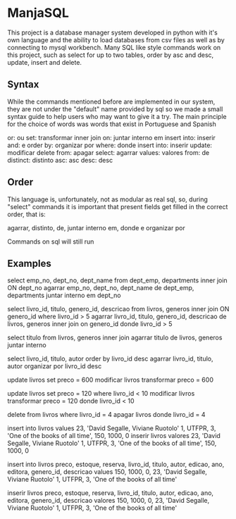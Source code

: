 # ManjaSQL

This project is a database manager system developed in python with it's own language and the ability to load databases from csv files as well as by connecting to mysql workbench. Many SQL like style commands work on this project, such as select for up to two tables, order by asc and desc, update, insert and delete. 

## Syntax

While the commands mentioned before are implemented in our system, they are not under the "default" name provided by sql so we made a small syntax guide to help users who may want to give it a try. The main principle for the choice of words was words that exist in Portuguese and Spanish

or: ou
set: transformar
inner join on: juntar interno em
insert into: inserir
and: e
order by: organizar por
where: donde
insert into: inserir
update: modificar
delete from: apagar
select: agarrar
values: valores
from: de
distinct: distinto
asc: asc
desc: desc

## Order

This language is, unfortunately, not as modular as real sql, so, during "select" commands it is important that present fields get filled in the correct order, that is:

agarrar, distinto, de, juntar interno em, donde e organizar por

Commands on sql will still run 

## Examples

select emp_no, dept_no, dept_name from dept_emp, departments inner join ON dept_no
agarrar emp_no, dept_no, dept_name de dept_emp, departments juntar interno em dept_no

select livro_id, titulo, genero_id, descricao from livros, generos inner join ON genero_id where livro_id > 5
agarrar livro_id, titulo, genero_id, descricao de livros, generos inner join on genero_id donde livro_id > 5 

select titulo from livros, generos inner join
agarrar titulo de livros, generos juntar interno

select livro_id, titulo, autor order by livro_id desc
agarrar livro_id, titulo, autor organizar por livro_id desc

update livros set preco = 600
modificar livros transformar preco = 600

update livros set preco = 120 where livro_id < 10
modificar livros transformar preco = 120 donde livro_id < 10

delete from livros where livro_id = 4
apagar livros donde livro_id = 4

insert into livros values 23, 'David Segalle, Viviane Ruotolo' 1, UTFPR, 3, 'One of the books of all time', 150, 1000, 0
inserir livros valores 23, 'David Segalle, Viviane Ruotolo' 1, UTFPR, 3, 'One of the books of all time', 150, 1000, 0

insert into livros preco, estoque, reserva, livro_id, titulo, autor, edicao, ano, editora, genero_id, descricao values 150, 1000, 0, 23, 'David Segalle, Viviane Ruotolo' 1, UTFPR, 3, 'One of the books of all time'

inserir livros preco, estoque, reserva, livro_id, titulo, autor, edicao, ano, editora, genero_id, descricao valores 150, 1000, 0, 23, 'David Segalle, Viviane Ruotolo' 1, UTFPR, 3, 'One of the books of all time'
